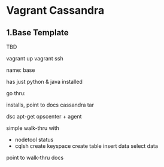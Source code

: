 # Vagrant Cassandra

## 1.Base Template

TBD

vagrant up
vagrant ssh

name: base

has just python & java installed

go thru:

installs, point to docs
cassandra tar

dsc apt-get
opscenter + agent

simple walk-thru with
- nodetool status
- cqlsh
  create keyspace
  create table
  insert data
  select data

point to walk-thru docs
